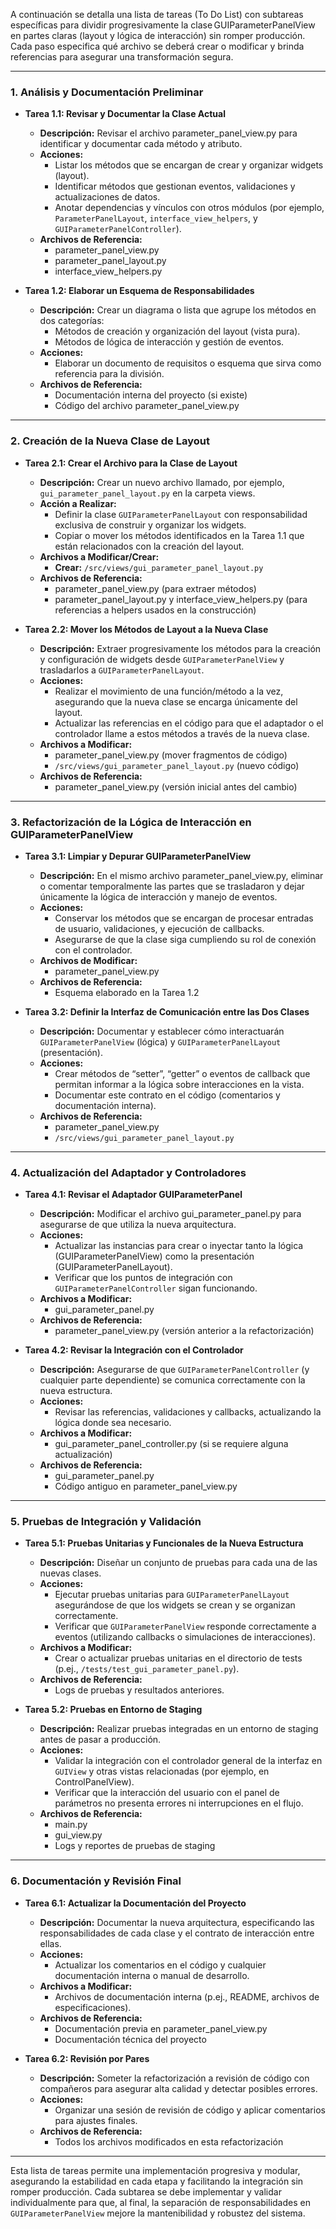 A continuación se detalla una lista de tareas (To Do List) con subtareas específicas para dividir progresivamente la clase GUIParameterPanelView en partes claras (layout y lógica de interacción) sin romper producción. Cada paso especifica qué archivo se deberá crear o modificar y brinda referencias para asegurar una transformación segura.

---

### 1. Análisis y Documentación Preliminar

- **Tarea 1.1: Revisar y Documentar la Clase Actual**  
  - **Descripción:** Revisar el archivo parameter_panel_view.py para identificar y documentar cada método y atributo.  
  - **Acciones:**  
    - Listar los métodos que se encargan de crear y organizar widgets (layout).  
    - Identificar métodos que gestionan eventos, validaciones y actualizaciones de datos.  
    - Anotar dependencias y vínculos con otros módulos (por ejemplo, `ParameterPanelLayout`, `interface_view_helpers`, y `GUIParameterPanelController`).
  - **Archivos de Referencia:**  
    - parameter_panel_view.py  
    - parameter_panel_layout.py  
    - interface_view_helpers.py

- **Tarea 1.2: Elaborar un Esquema de Responsabilidades**  
  - **Descripción:** Crear un diagrama o lista que agrupe los métodos en dos categorías:  
    - Métodos de creación y organización del layout (vista pura).  
    - Métodos de lógica de interacción y gestión de eventos.  
  - **Acciones:**  
    - Elaborar un documento de requisitos o esquema que sirva como referencia para la división.  
  - **Archivos de Referencia:**  
    - Documentación interna del proyecto (si existe)  
    - Código del archivo parameter_panel_view.py

---

### 2. Creación de la Nueva Clase de Layout

- **Tarea 2.1: Crear el Archivo para la Clase de Layout**  
  - **Descripción:** Crear un nuevo archivo llamado, por ejemplo, `gui_parameter_panel_layout.py` en la carpeta views.  
  - **Acción a Realizar:**  
    - Definir la clase `GUIParameterPanelLayout` con responsabilidad exclusiva de construir y organizar los widgets.  
    - Copiar o mover los métodos identificados en la Tarea 1.1 que están relacionados con la creación del layout.
  - **Archivos a Modificar/Crear:**  
    - **Crear:** `/src/views/gui_parameter_panel_layout.py`  
  - **Archivos de Referencia:**  
    - parameter_panel_view.py (para extraer métodos)  
    - parameter_panel_layout.py y interface_view_helpers.py (para referencias a helpers usados en la construcción)

- **Tarea 2.2: Mover los Métodos de Layout a la Nueva Clase**  
  - **Descripción:** Extraer progresivamente los métodos para la creación y configuración de widgets desde `GUIParameterPanelView` y trasladarlos a `GUIParameterPanelLayout`.  
  - **Acciones:**  
    - Realizar el movimiento de una función/método a la vez, asegurando que la nueva clase se encarga únicamente del layout.  
    - Actualizar las referencias en el código para que el adaptador o el controlador llame a estos métodos a través de la nueva clase.  
  - **Archivos a Modificar:**  
    - parameter_panel_view.py (mover fragmentos de código)  
    - `/src/views/gui_parameter_panel_layout.py` (nuevo código)
  - **Archivos de Referencia:**  
    - parameter_panel_view.py (versión inicial antes del cambio)

---

### 3. Refactorización de la Lógica de Interacción en GUIParameterPanelView

- **Tarea 3.1: Limpiar y Depurar GUIParameterPanelView**  
  - **Descripción:** En el mismo archivo parameter_panel_view.py, eliminar o comentar temporalmente las partes que se trasladaron y dejar únicamente la lógica de interacción y manejo de eventos.  
  - **Acciones:**  
    - Conservar los métodos que se encargan de procesar entradas de usuario, validaciones, y ejecución de callbacks.  
    - Asegurarse de que la clase siga cumpliendo su rol de conexión con el controlador.  
  - **Archivos de Modificar:**  
    - parameter_panel_view.py
  - **Archivos de Referencia:**  
    - Esquema elaborado en la Tarea 1.2

- **Tarea 3.2: Definir la Interfaz de Comunicación entre las Dos Clases**  
  - **Descripción:** Documentar y establecer cómo interactuarán `GUIParameterPanelView` (lógica) y `GUIParameterPanelLayout` (presentación).  
  - **Acciones:**  
    - Crear métodos de “setter”, “getter” o eventos de callback que permitan informar a la lógica sobre interacciones en la vista.  
    - Documentar este contrato en el código (comentarios y documentación interna).  
  - **Archivos de Referencia:**  
    - parameter_panel_view.py  
    - `/src/views/gui_parameter_panel_layout.py`

---

### 4. Actualización del Adaptador y Controladores

- **Tarea 4.1: Revisar el Adaptador GUIParameterPanel**  
  - **Descripción:** Modificar el archivo gui_parameter_panel.py para asegurarse de que utiliza la nueva arquitectura.  
  - **Acciones:**  
    - Actualizar las instancias para crear o inyectar tanto la lógica (GUIParameterPanelView) como la presentación (GUIParameterPanelLayout).  
    - Verificar que los puntos de integración con `GUIParameterPanelController` sigan funcionando.  
  - **Archivos a Modificar:**  
    - gui_parameter_panel.py  
  - **Archivos de Referencia:**  
    - parameter_panel_view.py (versión anterior a la refactorización)

- **Tarea 4.2: Revisar la Integración con el Controlador**  
  - **Descripción:** Asegurarse de que `GUIParameterPanelController` (y cualquier parte dependiente) se comunica correctamente con la nueva estructura.  
  - **Acciones:**  
    - Revisar las referencias, validaciones y callbacks, actualizando la lógica donde sea necesario.  
  - **Archivos a Modificar:**  
    - gui_parameter_panel_controller.py (si se requiere alguna actualización)  
  - **Archivos de Referencia:**  
    - gui_parameter_panel.py  
    - Código antiguo en parameter_panel_view.py

---

### 5. Pruebas de Integración y Validación

- **Tarea 5.1: Pruebas Unitarias y Funcionales de la Nueva Estructura**  
  - **Descripción:** Diseñar un conjunto de pruebas para cada una de las nuevas clases.  
  - **Acciones:**  
    - Ejecutar pruebas unitarias para `GUIParameterPanelLayout` asegurándose de que los widgets se crean y se organizan correctamente.  
    - Verificar que `GUIParameterPanelView` responde correctamente a eventos (utilizando callbacks o simulaciones de interacciones).  
  - **Archivos a Modificar:**  
    - Crear o actualizar pruebas unitarias en el directorio de tests (p.ej., `/tests/test_gui_parameter_panel.py`).
  - **Archivos de Referencia:**  
    - Logs de pruebas y resultados anteriores.

- **Tarea 5.2: Pruebas en Entorno de Staging**  
  - **Descripción:** Realizar pruebas integradas en un entorno de staging antes de pasar a producción.  
  - **Acciones:**  
    - Validar la integración con el controlador general de la interfaz en `GUIView` y otras vistas relacionadas (por ejemplo, en ControlPanelView).  
    - Verificar que la interacción del usuario con el panel de parámetros no presenta errores ni interrupciones en el flujo.
  - **Archivos de Referencia:**  
    - main.py  
    - gui_view.py  
    - Logs y reportes de pruebas de staging

---

### 6. Documentación y Revisión Final

- **Tarea 6.1: Actualizar la Documentación del Proyecto**  
  - **Descripción:** Documentar la nueva arquitectura, especificando las responsabilidades de cada clase y el contrato de interacción entre ellas.  
  - **Acciones:**  
    - Actualizar los comentarios en el código y cualquier documentación interna o manual de desarrollo.  
  - **Archivos a Modificar:**  
    - Archivos de documentación interna (p.ej., README, archivos de especificaciones).
  - **Archivos de Referencia:**  
    - Documentación previa en parameter_panel_view.py  
    - Documentación técnica del proyecto

- **Tarea 6.2: Revisión por Pares**  
  - **Descripción:** Someter la refactorización a revisión de código con compañeros para asegurar alta calidad y detectar posibles errores.  
  - **Acciones:**  
    - Organizar una sesión de revisión de código y aplicar comentarios para ajustes finales.
  - **Archivos de Referencia:**  
    - Todos los archivos modificados en esta refactorización

---

Esta lista de tareas permite una implementación progresiva y modular, asegurando la estabilidad en cada etapa y facilitando la integración sin romper producción. Cada subtarea se debe implementar y validar individualmente para que, al final, la separación de responsabilidades en `GUIParameterPanelView` mejore la mantenibilidad y robustez del sistema.